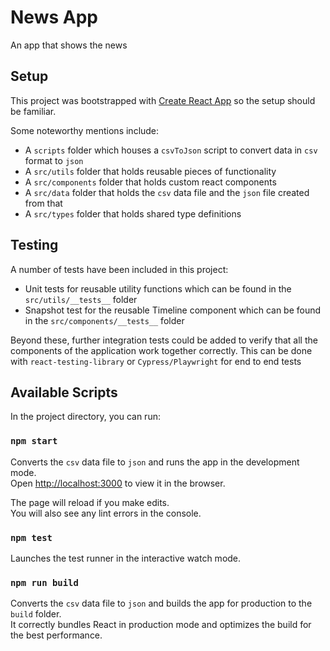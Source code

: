 # News App

An app that shows the news

## Setup

This project was bootstrapped with [Create React App](https://github.com/facebook/create-react-app) so the setup should be familiar.

Some noteworthy mentions include:

- A `scripts` folder which houses a `csvToJson` script to convert data in `csv` format to `json`
- A `src/utils` folder that holds reusable pieces of functionality
- A `src/components` folder that holds custom react components
- A `src/data` folder that holds the `csv` data file and the `json` file created from that
- A `src/types` folder that holds shared type definitions

## Testing

A number of tests have been included in this project:

- Unit tests for reusable utility functions which can be found in the `src/utils/__tests__` folder
- Snapshot test for the reusable Timeline component which can be found in the `src/components/__tests__` folder

Beyond these, further integration tests could be added to verify that all the components of the application work together correctly. This can be done with `react-testing-library` or `Cypress/Playwright` for end to end tests

## Available Scripts

In the project directory, you can run:

### `npm start`

Converts the `csv` data file to `json` and runs the app in the development mode.\
Open [http://localhost:3000](http://localhost:3000) to view it in the browser.

The page will reload if you make edits.\
You will also see any lint errors in the console.

### `npm test`

Launches the test runner in the interactive watch mode.

### `npm run build`

Converts the `csv` data file to `json` and builds the app for production to the `build` folder.\
It correctly bundles React in production mode and optimizes the build for the best performance.
